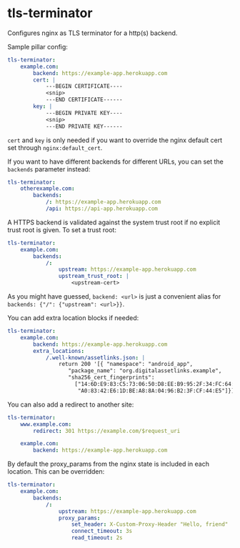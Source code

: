 tls-terminator
==============

Configures nginx as TLS terminator for a http(s) backend.

Sample pillar config:

```yaml
tls-terminator:
    example.com:
        backend: https://example-app.herokuapp.com
        cert: |
            ---BEGIN CERTIFICATE----
            <snip>
            ---END CERTIFICATE------
        key: |
            ---BEGIN PRIVATE KEY----
            <snip>
            ---END PRIVATE KEY------
```

`cert` and `key` is only needed if you want to override the nginx default cert set through `nginx:default_cert`.

If you want to have different backends for different URLs, you can set the `backends` parameter instead:

```yaml
tls-terminator:
    otherexample.com:
        backends:
            /: https://example-app.herokuapp.com
            /api: https://api-app.herokuapp.com
```

A HTTPS backend is validated against the system trust root if no explicit trust root is given. To set a trust root:

```yaml
tls-terminator:
    example.com:
        backends:
            /:
                upstream: https://example-app.herokuapp.com
                upstream_trust_root: |
                    <upstream-cert>
```

As you might have guessed, `backend: <url>` is just a convenient alias for `backends: {"/": {"upstream": <url>}}`.

You can add extra location blocks if needed:

```yaml
tls-terminator:
    example.com:
        backend: https://example-app.herokuapp.com
        extra_locations:
            /.well-known/assetlinks.json: |
                return 200 '[{ "namespace": "android_app",
                   "package_name": "org.digitalassetlinks.example",
                   "sha256_cert_fingerprints":
                     ["14:6D:E9:83:C5:73:06:50:D8:EE:B9:95:2F:34:FC:64:16:"
                      "A0:83:42:E6:1D:BE:A8:8A:04:96:B2:3F:CF:44:E5"]}]';
```

You can also add a redirect to another site:

```yaml
tls-terminator:
    www.example.com:
        redirect: 301 https://example.com/$request_uri

    example.com:
        backend: https://example-app.herokuapp.com
```

By default the proxy_params from the nginx state is included in each location. This can be overridden:

```yaml
tls-terminator:
    example.com:
        backends:
            /:
                upstream: https://example-app.herokuapp.com
                proxy_params:
                    set_header: X-Custom-Proxy-Header "Hello, friend"
                    connect_timeout: 3s
                    read_timeout: 2s

```
